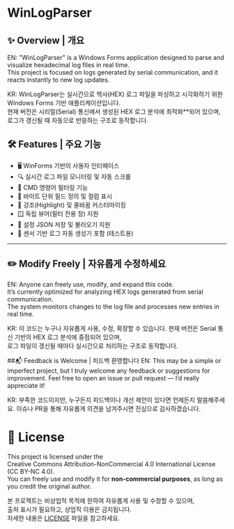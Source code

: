 # WinLogParser

## ✨ Overview | 개요
EN:
"WinLogParser" is a Windows Forms application designed to parse and visualize hexadecimal log files in real time.  
This project is focused on logs generated by serial communication, and it reacts instantly to new log updates.

KR:
WinLogParser는 실시간으로 헥사(HEX) 로그 파일을 파싱하고 시각화하기 위한 Windows Forms 기반 애플리케이션입니다.  
현재 버전은 시리얼(Serial) 통신에서 생성된 HEX 로그 분석에 최적화**되어 있으며, 로그가 갱신될 때 자동으로 반응하는 구조로 동작합니다.


## 🛠 Features | 주요 기능
- 🖥️ WinForms 기반의 사용자 인터페이스  
- 🔍 실시간 로그 파일 모니터링 및 자동 스크롤  
- 🧩 CMD 명령어 필터링 기능  
- 🧮 바이트 단위 필드 정의 및 컬럼 표시  
- 🎯 강조(Highlight) 및 줄바꿈 커스터마이징  
- 🪟 독립 뷰어(필터 전용 창) 지원  
- 💾 설정 JSON 저장 및 불러오기 지원  
- 🧪 센서 기반 로그 자동 생성기 포함 (테스트용)
---

## ✏️ Modify Freely | 자유롭게 수정하세요
EN:
Anyone can freely use, modify, and expand this code.  
It’s currently optimized for analyzing HEX logs generated from serial communication.  
The system monitors changes to the log file and processes new entries in real time.

KR:
이 코드는 누구나 자유롭게 사용, 수정, 확장할 수 있습니다.
현재 버전은 Serial 통신 기반의 HEX 로그 분석에 중점되어 있으며,  
로그 파일이 갱신될 때마다 실시간으로 처리하는 구조로 동작합니다.


##📬 Feedback is Welcome | 피드백 환영합니다
EN:
This may be a simple or imperfect project, but I truly welcome any feedback or suggestions for improvement.
Feel free to open an issue or pull request — I’d really appreciate it!

KR:
부족한 코드이지만, 누구든지 피드백이나 개선 제안이 있다면 언제든지 말씀해주세요.
이슈나 PR을 통해 자유롭게 의견을 남겨주시면 진심으로 감사하겠습니다.


# 📄 License
This project is licensed under the  
Creative Commons Attribution-NonCommercial 4.0 International License (CC BY-NC 4.0).  
You can freely use and modify it for **non-commercial purposes**, as long as you credit the original author.

본 프로젝트는 비상업적 목적에 한하여 자유롭게 사용 및 수정할 수 있으며,  
출처 표시가 필요하고, 상업적 이용은 금지됩니다.  
자세한 내용은 [LICENSE](./LICENSE) 파일을 참고하세요.
